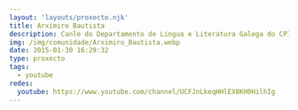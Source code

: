 ```yaml
---
layout: 'layouts/proxecto.njk'
title: Arximiro Bautista
description: Canle do Departamento de Lingua e Literatura Galega do CPI Viaño Pequeno (Trazo)
img: /img/comunidade/Arximiro_Bautista.webp
date: 2015-01-30 16:29:32
type: proxecto
tags:
  - youtube
redes:
  youtube: https://www.youtube.com/channel/UCFJnLkeqHHlEX8KH0HilhIg
---
```

